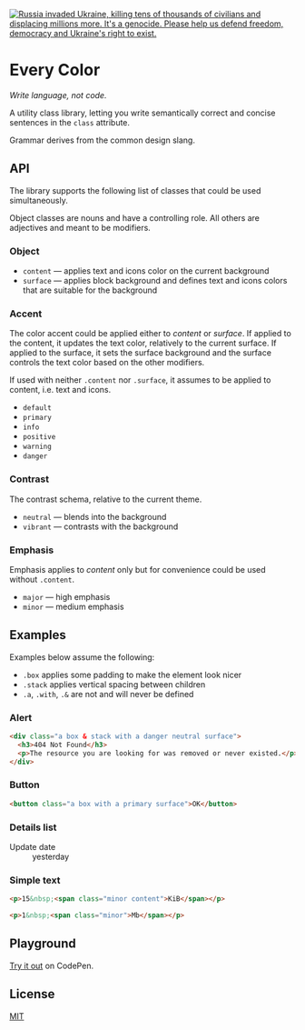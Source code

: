 [![
  Russia invaded Ukraine,
  killing tens of thousands of civilians and displacing millions more.
  It's a genocide.
  Please help us defend freedom, democracy and Ukraine's right to exist.
](https://raw.githubusercontent.com/vshymanskyy/StandWithUkraine/main/banner-direct-single.svg)](https://vshymanskyy.github.io/StandWithUkraine)

# Every Color

_Write language, not code._

A utility class library,
letting you write semantically correct and concise sentences
in the `class` attribute.

Grammar derives from the common design slang.

## API

The library supports the following list of classes
that could be used simultaneously.

Object classes are nouns and have a controlling role.
All others are adjectives and meant to be modifiers.

### Object

* `content` — applies text and icons color on the current background
* `surface` — applies block background and defines text and icons colors
  that are suitable for the background

### Accent

The color accent could be applied either to _content_ or _surface_.
If applied to the content,
it updates the text color, relatively to the current surface.
If applied to the surface,
it sets the surface background and the surface controls the text color
based on the other modifiers.

If used with neither `.content` nor `.surface`,
it assumes to be applied to content, i.e. text and icons.

* `default`
* `primary`
* `info`
* `positive`
* `warning`
* `danger`

### Contrast

The contrast schema, relative to the current theme.

* `neutral` — blends into the background
* `vibrant` — contrasts with the background

### Emphasis

Emphasis applies to _content_ only
but for convenience could be used without `.content`.

* `major` — high emphasis
* `minor` — medium emphasis

## Examples

Examples below assume the following:

* `.box` applies some padding to make the element look nicer
* `.stack` applies vertical spacing between children
* `.a`, `.with`, `.&` are not and will never be defined

### Alert

```html
<div class="a box & stack with a danger neutral surface">
  <h3>404 Not Found</h3>
  <p>The resource you are looking for was removed or never existed.</p>
</div>
```

### Button

```html
<button class="a box with a primary surface">OK</button>
```

### Details list

<dl id="details-list">
  <dt class="minor">Update date</dt>
  <dd class="major">yesterday</dd>
</dl>

### Simple text

```html
<p>15&nbsp;<span class="minor content">KiB</span></p>
```

```html
<p>1&nbsp;<span class="minor">Mb</span></p>
```

## Playground

[Try it out](https://codepen.io/yakubiv/pen/BadQgZw?editors=1000) on CodePen.

## License

[MIT](./LICENSE)
